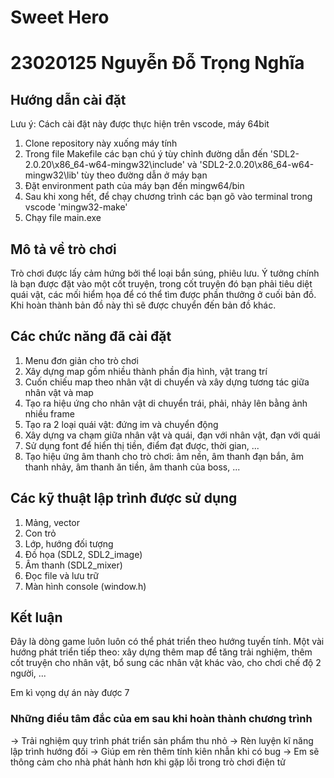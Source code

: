 # Sweet Hero
# 23020125 Nguyễn Đỗ Trọng Nghĩa

## Hướng dẫn cài đặt 
Lưu ý: Cách cài đặt này được thực hiện trên vscode, máy 64bit
1. Clone repository này xuống máy tính 
2. Trong file Makefile các bạn chú ý tùy chỉnh đường dẫn đến 'SDL2-2.0.20\x86_64-w64-mingw32\include' và 'SDL2-2.0.20\x86_64-w64-mingw32\lib' tùy theo đường dẫn ở máy bạn
3. Đặt environment path của máy bạn đến mingw64/bin
4. Sau khi xong hết, để chạy chương trình các bạn gõ vào terminal trong vscode 'mingw32-make'
5. Chạy file main.exe

## Mô tả về trò chơi
Trò chơi được lấy cảm hứng bởi thể loại bắn súng, phiêu lưu. Ý tưởng chính là bạn được đặt vào một cốt truyện, trong cốt truyện đó bạn phải tiêu diệt quái vật, các mối hiểm họa để có thể tìm được phần thưởng ở cuối bản đồ. Khi hoàn thành bản đồ này thì sẽ được chuyển đến bản đồ khác.

## Các chức năng đã cài đặt
1. Menu đơn giản cho trò chơi
2. Xây dựng map gồm nhiều thành phần địa hình, vật trang trí
3. Cuốn chiếu map theo nhân vật di chuyển và xây dựng tương tác giữa nhân vật và map
4. Tạo ra hiệu ứng cho nhân vật di chuyển trái, phải, nhảy lên bằng ảnh nhiều frame
5. Tạo ra 2 loại quái vật: đứng im và chuyển động
6. Xây dựng va chạm giữa nhân vật và quái, đạn với nhân vật, đạn với quái
7. Sử dụng font để hiển thị tiền, điểm đạt được, thời gian, ...
8. Tạo hiệu ứng âm thanh cho trò chơi: âm nền, âm thanh đạn bắn, âm thanh nhảy, âm thanh ăn tiền, âm thanh của boss, ...
 

## Các kỹ thuật lập trình được sử dụng
1. Mảng, vector
2. Con trỏ
3. Lớp, hướng đối tượng
4. Đồ họa (SDL2, SDL2_image)
5. Âm thanh (SDL2_mixer)
6. Đọc file và lưu trữ
7. Màn hình console (window.h)

## Kết luận
Đây là dòng game luôn luôn có thể phát triển theo hướng tuyến tính. Một vài hướng phát triển tiếp theo: xây dựng thêm map để tăng trải nghiệm, thêm cốt truyện cho nhân vật, bổ sung các nhân vật khác vào, cho chơi chế độ 2 người, ...

Em kì vọng dự án này được 7 
### Những điều tâm đắc của em sau khi hoàn thành chương trình
-> Trải nghiệm quy trình phát triển sản phẩm thu nhỏ
-> Rèn luyện kĩ năng lập trình hướng đối 
-> Giúp em rèn thêm tính kiên nhẫn khi có bug
-> Em sẽ thông cảm cho nhà phát hành hơn khi gặp lỗi trong trò chơi điện tử
